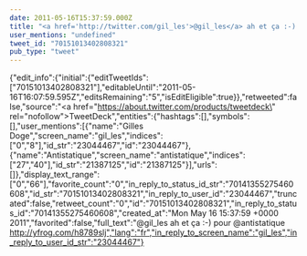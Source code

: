 ```yaml
---
date: 2011-05-16T15:37:59.000Z
title: "<a href='http://twitter.com/gil_les'>@gil_les</a> ah et ça :-) pour <a href='http://twitter.com/antistatique'>@antistatique</a> http://yfrog.com/h8789slj″"
user_mentions: "undefined"
tweet_id: "70151013402808321"
pub_type: "tweet"
---
```

{"edit_info":{"initial":{"editTweetIds":["70151013402808321"],"editableUntil":"2011-05-16T16:07:59.595Z","editsRemaining":"5","isEditEligible":true}},"retweeted":false,"source":"<a href=\"https://about.twitter.com/products/tweetdeck\" rel=\"nofollow\">TweetDeck</a>","entities":{"hashtags":[],"symbols":[],"user_mentions":[{"name":"Gilles Doge","screen_name":"gil_les","indices":["0","8"],"id_str":"23044467","id":"23044467"},{"name":"Antistatique","screen_name":"antistatique","indices":["27","40"],"id_str":"21387125","id":"21387125"}],"urls":[]},"display_text_range":["0","66"],"favorite_count":"0","in_reply_to_status_id_str":"70141355275460608","id_str":"70151013402808321","in_reply_to_user_id":"23044467","truncated":false,"retweet_count":"0","id":"70151013402808321","in_reply_to_status_id":"70141355275460608","created_at":"Mon May 16 15:37:59 +0000 2011","favorited":false,"full_text":"@gil_les ah et ça :-) pour @antistatique http://yfrog.com/h8789slj","lang":"fr","in_reply_to_screen_name":"gil_les","in_reply_to_user_id_str":"23044467"}

